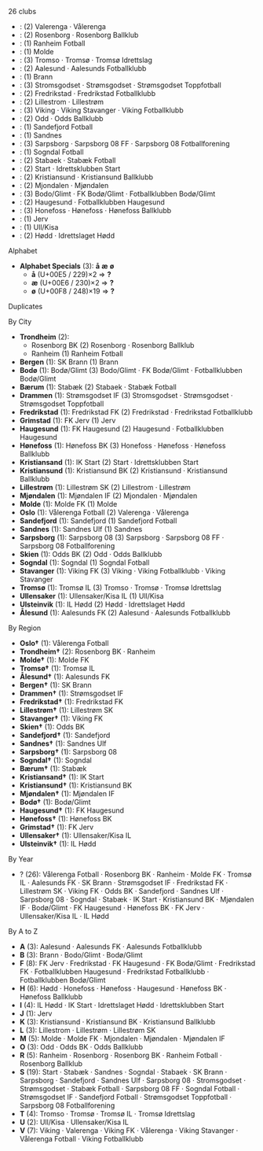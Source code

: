 26 clubs

-  : (2) Valerenga · Vålerenga
-  : (2) Rosenborg · Rosenborg Ballklub
-  : (1) Ranheim Fotball
-  : (1) Molde
-  : (3) Tromso · Tromsø · Tromsø Idrettslag
-  : (2) Aalesund · Aalesunds Fotballklubb
-  : (1) Brann
-  : (3) Stromsgodset · Strømsgodset · Strømsgodset Toppfotball
-  : (2) Fredrikstad · Fredrikstad Fotballklubb
-  : (2) Lillestrom · Lillestrøm
-  : (3) Viking · Viking Stavanger · Viking Fotballklubb
-  : (2) Odd · Odds Ballklubb
-  : (1) Sandefjord Fotball
-  : (1) Sandnes
-  : (3) Sarpsborg · Sarpsborg 08 FF · Sarpsborg 08 Fotballforening
-  : (1) Sogndal Fotball
-  : (2) Stabaek · Stabæk Fotball
-  : (2) Start · Idrettsklubben Start
-  : (2) Kristiansund · Kristiansund Ballklubb
-  : (2) Mjondalen · Mjøndalen
-  : (3) Bodo/Glimt · FK Bodø/Glimt · Fotballklubben Bodø/Glimt
-  : (2) Haugesund · Fotballklubben Haugesund
-  : (3) Honefoss · Hønefoss · Hønefoss Ballklubb
-  : (1) Jerv
-  : (1) Ull/Kisa
-  : (2) Hødd · Idrettslaget Hødd




Alphabet

- **Alphabet Specials** (3):  **å**  **æ**  **ø** 
  - **å** (U+00E5 / 229)×2 ⇒ **?**
  - **æ** (U+00E6 / 230)×2 ⇒ **?**
  - **ø** (U+00F8 / 248)×19 ⇒ **?**




Duplicates





By City

- **Trondheim** (2): 
  - Rosenborg BK  (2) Rosenborg · Rosenborg Ballklub
  - Ranheim  (1) Ranheim Fotball
- **Bergen** (1): SK Brann  (1) Brann
- **Bodø** (1): Bodø/Glimt  (3) Bodo/Glimt · FK Bodø/Glimt · Fotballklubben Bodø/Glimt
- **Bærum** (1): Stabæk  (2) Stabaek · Stabæk Fotball
- **Drammen** (1): Strømsgodset IF  (3) Stromsgodset · Strømsgodset · Strømsgodset Toppfotball
- **Fredrikstad** (1): Fredrikstad FK  (2) Fredrikstad · Fredrikstad Fotballklubb
- **Grimstad** (1): FK Jerv  (1) Jerv
- **Haugesund** (1): FK Haugesund  (2) Haugesund · Fotballklubben Haugesund
- **Hønefoss** (1): Hønefoss BK  (3) Honefoss · Hønefoss · Hønefoss Ballklubb
- **Kristiansand** (1): IK Start  (2) Start · Idrettsklubben Start
- **Kristiansund** (1): Kristiansund BK  (2) Kristiansund · Kristiansund Ballklubb
- **Lillestrøm** (1): Lillestrøm SK  (2) Lillestrom · Lillestrøm
- **Mjøndalen** (1): Mjøndalen IF  (2) Mjondalen · Mjøndalen
- **Molde** (1): Molde FK  (1) Molde
- **Oslo** (1): Vålerenga Fotball  (2) Valerenga · Vålerenga
- **Sandefjord** (1): Sandefjord  (1) Sandefjord Fotball
- **Sandnes** (1): Sandnes Ulf  (1) Sandnes
- **Sarpsborg** (1): Sarpsborg 08  (3) Sarpsborg · Sarpsborg 08 FF · Sarpsborg 08 Fotballforening
- **Skien** (1): Odds BK  (2) Odd · Odds Ballklubb
- **Sogndal** (1): Sogndal  (1) Sogndal Fotball
- **Stavanger** (1): Viking FK  (3) Viking · Viking Fotballklubb · Viking Stavanger
- **Tromsø** (1): Tromsø IL  (3) Tromso · Tromsø · Tromsø Idrettslag
- **Ullensaker** (1): Ullensaker/Kisa IL  (1) Ull/Kisa
- **Ulsteinvik** (1): IL Hødd  (2) Hødd · Idrettslaget Hødd
- **Ålesund** (1): Aalesunds FK  (2) Aalesund · Aalesunds Fotballklubb




By Region

- **Oslo†** (1):   Vålerenga Fotball
- **Trondheim†** (2):   Rosenborg BK · Ranheim
- **Molde†** (1):   Molde FK
- **Tromsø†** (1):   Tromsø IL
- **Ålesund†** (1):   Aalesunds FK
- **Bergen†** (1):   SK Brann
- **Drammen†** (1):   Strømsgodset IF
- **Fredrikstad†** (1):   Fredrikstad FK
- **Lillestrøm†** (1):   Lillestrøm SK
- **Stavanger†** (1):   Viking FK
- **Skien†** (1):   Odds BK
- **Sandefjord†** (1):   Sandefjord
- **Sandnes†** (1):   Sandnes Ulf
- **Sarpsborg†** (1):   Sarpsborg 08
- **Sogndal†** (1):   Sogndal
- **Bærum†** (1):   Stabæk
- **Kristiansand†** (1):   IK Start
- **Kristiansund†** (1):   Kristiansund BK
- **Mjøndalen†** (1):   Mjøndalen IF
- **Bodø†** (1):   Bodø/Glimt
- **Haugesund†** (1):   FK Haugesund
- **Hønefoss†** (1):   Hønefoss BK
- **Grimstad†** (1):   FK Jerv
- **Ullensaker†** (1):   Ullensaker/Kisa IL
- **Ulsteinvik†** (1):   IL Hødd




By Year

- ? (26):   Vålerenga Fotball · Rosenborg BK · Ranheim · Molde FK · Tromsø IL · Aalesunds FK · SK Brann · Strømsgodset IF · Fredrikstad FK · Lillestrøm SK · Viking FK · Odds BK · Sandefjord · Sandnes Ulf · Sarpsborg 08 · Sogndal · Stabæk · IK Start · Kristiansund BK · Mjøndalen IF · Bodø/Glimt · FK Haugesund · Hønefoss BK · FK Jerv · Ullensaker/Kisa IL · IL Hødd






By A to Z

- **A** (3): Aalesund · Aalesunds FK · Aalesunds Fotballklubb
- **B** (3): Brann · Bodo/Glimt · Bodø/Glimt
- **F** (8): FK Jerv · Fredrikstad · FK Haugesund · FK Bodø/Glimt · Fredrikstad FK · Fotballklubben Haugesund · Fredrikstad Fotballklubb · Fotballklubben Bodø/Glimt
- **H** (6): Hødd · Honefoss · Hønefoss · Haugesund · Hønefoss BK · Hønefoss Ballklubb
- **I** (4): IL Hødd · IK Start · Idrettslaget Hødd · Idrettsklubben Start
- **J** (1): Jerv
- **K** (3): Kristiansund · Kristiansund BK · Kristiansund Ballklubb
- **L** (3): Lillestrom · Lillestrøm · Lillestrøm SK
- **M** (5): Molde · Molde FK · Mjondalen · Mjøndalen · Mjøndalen IF
- **O** (3): Odd · Odds BK · Odds Ballklubb
- **R** (5): Ranheim · Rosenborg · Rosenborg BK · Ranheim Fotball · Rosenborg Ballklub
- **S** (19): Start · Stabæk · Sandnes · Sogndal · Stabaek · SK Brann · Sarpsborg · Sandefjord · Sandnes Ulf · Sarpsborg 08 · Stromsgodset · Strømsgodset · Stabæk Fotball · Sarpsborg 08 FF · Sogndal Fotball · Strømsgodset IF · Sandefjord Fotball · Strømsgodset Toppfotball · Sarpsborg 08 Fotballforening
- **T** (4): Tromso · Tromsø · Tromsø IL · Tromsø Idrettslag
- **U** (2): Ull/Kisa · Ullensaker/Kisa IL
- **V** (7): Viking · Valerenga · Viking FK · Vålerenga · Viking Stavanger · Vålerenga Fotball · Viking Fotballklubb




